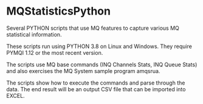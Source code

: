 # MQStatisticsPython
Several PYTHON scripts that use MQ features to capture various MQ statistical information.

These scripts run using PYTHON 3.8 on Linux and Windows. They require PYMQI 1.12 or the most recent version.

The scripts use MQ base commands (INQ Channels Stats, INQ Queue Stats) and also exercises the MQ System sample program amqsrua.

The scripts show how to execute the commands and parse through the data. The end result will be an output CSV file that can
be imported into EXCEL.
